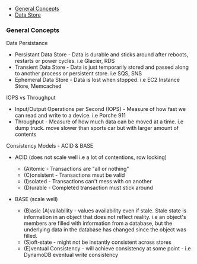 - [General Concepts](#general-concepts)
- [Data Store](./data_store.md)

### General Concepts

Data Persistance

- Persistant Data Store - Data is durable and sticks around after reboots, restarts or power cycles. i.e Glacier, RDS
- Transient Data Store - Data is just temporarily stored and passed along to another process or persistent store. i.e SQS, SNS
- Ephemeral Data Store - Data is lost when stopped. i.e EC2 Instance Store, Memcached

IOPS vs Throughput

- Input/Output Operations per Second (IOPS) - Measure of how fast we can read and write to a device. i.e Porche 911
- Throughput - Measure of how much data can be moved at a time. i.e dump truck. move slower than sports car but with larger amount of contents

Consistency Models - ACID & BASE

- ACID (does not scale well i.e a lot of contentions, row locking)
  - (A)tomic - Transactions are "all or nothing"
  - (C)onsistent - Transactions msut be valid
  - (I)solated - Transactions can't mess with on another
  - (D)urable - Completed transaction must stick around

- BASE (scale well)
  - (B)asic (A)vailability - values availability even if stale. Stale state is information in an object that does not reflect reality. i.e an object's members are filled with information from a database, but the underlying data in the database has changed since the object was filled.
  - (S)oft-state - might not be instantly consistent across stores
  - (E)ventual Consistency - will achieve consistency at some point - i.e DynamoDB eventual write consistency
